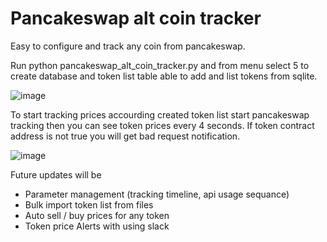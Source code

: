 # Pancakeswap alt coin tracker
Easy to configure and track any coin from pancakeswap.

Run python pancakeswap_alt_coin_tracker.py and from menu select 5 to create database and token list table  able to add and list tokens from sqlite.

![image](https://user-images.githubusercontent.com/16669517/157514500-7c77d9e0-ca15-410c-b9d6-b98b93e57130.png)

 To start tracking prices accourding created token list start pancakeswap tracking then you can see token prices every 4 seconds. If token contract address is not true you will get bad request notification.
 
![image](https://user-images.githubusercontent.com/16669517/157513003-dbc3a981-c761-44b2-89fa-b665f28d9ded.png)


Future updates will be
- Parameter management (tracking timeline, api usage sequance)
- Bulk import token list from files 
- Auto sell / buy prices for any token
- Token price Alerts with using slack
